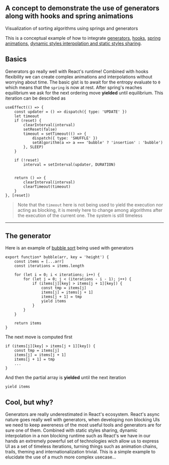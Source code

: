 ## A concept to demonstrate the use of generators along with hooks and spring animations
Visualization of sorting algorithms using springs and generators

This is a conceptual example of how to integrate [generators](https://developer.mozilla.org/en-US/docs/Web/JavaScript/Reference/Global_Objects/Generator), [hooks](https://reactjs.org/docs/hooks-intro.html), [spring animations](https://developer.android.com/guide/topics/graphics/spring-animation), [dynamic styles interpolation and static styles sharing](https://github.com/dupocas/dudaui).

## Basics
Generators go really well with React's runtime! Combined with hooks flexibility we can create complex animations and interpolations without worrying about time.
The basic gist is to await for the entropy evaluate to `0` which means that the `spring` is now at rest. After spring's reaches equilibrium we ask for the next ordering move **yielded** until equilibrium. This iteration can be described as 

```
useEffect(() => {
    const updater = () => dispatch({ type: 'UPDATE' })
    let timeout
    if (reset) {
        clearInterval(interval)
        setReset(false)
        timeout = setTimeout(() => {
            dispatch({ type: 'SHUFFLE' })
            setAlgorithm(a => a === 'bubble' ? 'insertion' : 'bubble')
        }, SLEEP)
    }

    if (!reset)
        interval = setInterval(updater, DURATION)


    return () => {
        clearInterval(interval)
        clearTimeout(timeout)
    }
}, [reset])
```

>Note that the `timeout` here is not being used to yield the execution nor acting as blocking, it is merely here to change among algorithms after the execution of the current one. The system is still timeless

---

## The generator
Here is an example of [bubble sort](https://en.wikipedia.org/wiki/Bubble_sort) being used with generators

```
export function* bubble(arr, key = 'height') {
    const items = [...arr]
    const iterations = items.length

    for (let i = 0; i < iterations; i++) {
        for (let j = 0; j < (iterations - i - 1); j++) {
            if (items[j][key] > items[j + 1][key]) {
                const tmp = items[j]
                items[j] = items[j + 1]
                items[j + 1] = tmp
                yield items
            }
        }
    }

    return items
}
```

The next move is computed first 

```
if (items[j][key] > items[j + 1][key]) {
    const tmp = items[j]
    items[j] = items[j + 1]
    items[j + 1] = tmp
    ...
}
```
And then the partial array is **yielded** until the next iteration

`yield items`

## Cool, but why?
Generators are really underestimated in React's ecosystem. React's async nature goes really well with generators, when developing non blocking UIs we need to keep awereness of the most useful tools and generators are for sure one of them. Combined with static styles sharing, dynamic interpolation in a non blocking runtime such as React's we have in our hands an extremely powerful set of technologies wich allow us to express UI as a set of timeless iterations, turning things such as animation chains, trails, theming and internationalization trivial. This is a simple example to elucidate the use of a much more complex usecase...

